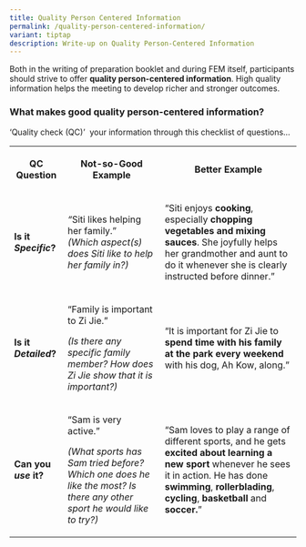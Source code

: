```yaml
---
title: Quality Person Centered Information
permalink: /quality-person-centered-information/
variant: tiptap
description: Write-up on Quality Person-Centered Information
---
```

<p>Both in the writing of preparation booklet and during FEM itself, participants
should strive to offer <strong>quality person-centered information</strong>.
High quality information helps the meeting to develop richer and stronger
outcomes.</p>
<h3><strong>What makes good quality person-centered information?&nbsp;</strong></h3>
<p>‘Quality check (QC)’&nbsp; your information through this checklist of
questions…</p>
<table style="minWidth: 75px">
<colgroup>
<col>
<col>
<col>
</colgroup>
<tbody>
<tr>
<th rowspan="1" colspan="1">
<p>QC Question</p>
</th>
<th rowspan="1" colspan="1">
<p>Not-so-Good Example</p>
</th>
<th rowspan="1" colspan="1">
<p>Better Example</p>
</th>
</tr>
<tr>
<td rowspan="1" colspan="1">
<p><strong>Is it <em>Specific</em>?</strong>
</p>
</td>
<td rowspan="1" colspan="1">
<p><em>“</em>Siti likes helping her family.”<em><br>(Which aspect(s) does Siti like to help her family in?)</em>
</p>
</td>
<td rowspan="1" colspan="1">
<p>“Siti enjoys <strong>cooking</strong>, especially <strong>chopping vegetables and mixing sauces</strong>.
She joyfully helps her grandmother and aunt to do it whenever she is clearly
instructed before dinner.”&nbsp;</p>
</td>
</tr>
<tr>
<td rowspan="1" colspan="1">
<p><strong>Is it <em>Detailed</em>?</strong>
</p>
</td>
<td rowspan="1" colspan="1">
<p>“Family is important to Zi Jie.”</p>
<p><em>(Is there any specific family member? How does Zi Jie show that it is important?)</em>
</p>
</td>
<td rowspan="1" colspan="1">
<p>“It is important for Zi Jie to <strong>spend time with his family at the park every weekend </strong>with
his dog, Ah Kow, along.”</p>
</td>
</tr>
<tr>
<td rowspan="1" colspan="1">
<p><strong>Can you <em>use</em> it?</strong>
</p>
</td>
<td rowspan="1" colspan="1">
<p>“Sam is very active.”</p>
<p><em>(What sports has Sam tried before? Which one does he like the most? Is there any other sport he would like to try?)</em>
</p>
</td>
<td rowspan="1" colspan="1">
<p>“Sam loves to play a range of different sports, and he gets <strong>excited about learning a new sport</strong> whenever
he sees it in action. He has done <strong>swimming</strong>, <strong>rollerblading</strong>, <strong>cycling</strong>, <strong>basketball </strong>and <strong>soccer.</strong>”&nbsp;</p>
</td>
</tr>
</tbody>
</table>
<p></p>